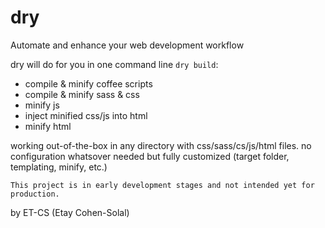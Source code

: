 dry
===

Automate and enhance your web development workflow

dry will do for you in one command line `dry build`:

* compile & minify coffee scripts
* compile & minify sass & css
* minify js
* inject minified css/js into html
* minify html

working out-of-the-box in any directory with css/sass/cs/js/html files. no configuration whatsover needed but fully customized (target folder, templating, minify, etc.)

    This project is in early development stages and not intended yet for production.

by ET-CS (Etay Cohen-Solal)
